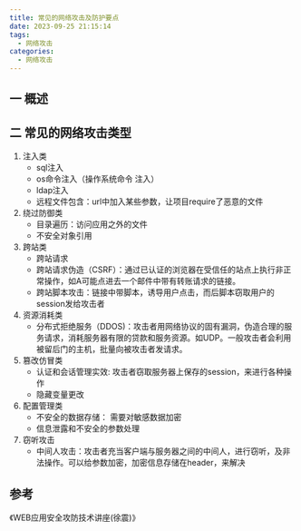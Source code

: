 ```yaml
---
title: 常见的网络攻击及防护要点
date: 2023-09-25 21:15:14
tags:
  - 网络攻击
categories:
  - 网络攻击
---
```



## 一  概述

## 二 常见的网络攻击类型

1. 注入类
    * sql注入
    * os命令注入（操作系统命令 注入）
    * ldap注入
    * 远程文件包含：url中加入某些参数，让项目require了恶意的文件
2. 绕过防御类
    * 目录遍历：访问应用之外的文件
    * 不安全对象引用
3. 跨站类
    * 跨站请求
    * 跨站请求伪造（CSRF）：通过已认证的浏览器在受信任的站点上执行非正常操作，如A可能点进去一个邮件中带有转账请求的链接。
    * 跨站脚本攻击：链接中带脚本，诱导用户点击，而后脚本窃取用户的session发给攻击者
4. 资源消耗类
    * 分布式拒绝服务（DDOS)：攻击者用网络协议的固有漏洞，伪造合理的服务请求，消耗服务器有限的贷款和服务资源。如UDP。一般攻击者会利用被留后门的主机，批量向被攻击者发请求。
5. 篡改仿冒类
    * 认证和会话管理实效: 攻击者窃取服务器上保存的session，来进行各种操作
    * 隐藏变量更改
6. 配置管理类
    * 不安全的数据存储： 需要对敏感数据加密
    * 信息泄露和不安全的参数处理
7. 窃听攻击
    * 中间人攻击：攻击者充当客户端与服务器之间的中间人，进行窃听，及非法操作。可以给参数加密，加密信息存储在header，来解决


## 参考

《WEB应用安全攻防技术讲座(徐震)》
